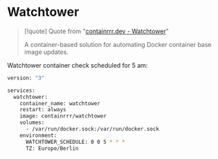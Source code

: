 # Watchtower

> [!quote] Quote from "[containrrr.dev - Watchtower](https://containrrr.dev/watchtower)"
> 
> A container-based solution for automating Docker container base image updates.

Watchtower container check scheduled for 5 am:
```bash
version: "3"

services:
  watchtower:
    container_name: watchtower
    restart: always
    image: containrrr/watchtower
    volumes:
      - /var/run/docker.sock:/var/run/docker.sock
    environment:
      WATCHTOWER_SCHEDULE: 0 0 5 * * *
      TZ: Europe/Berlin
```